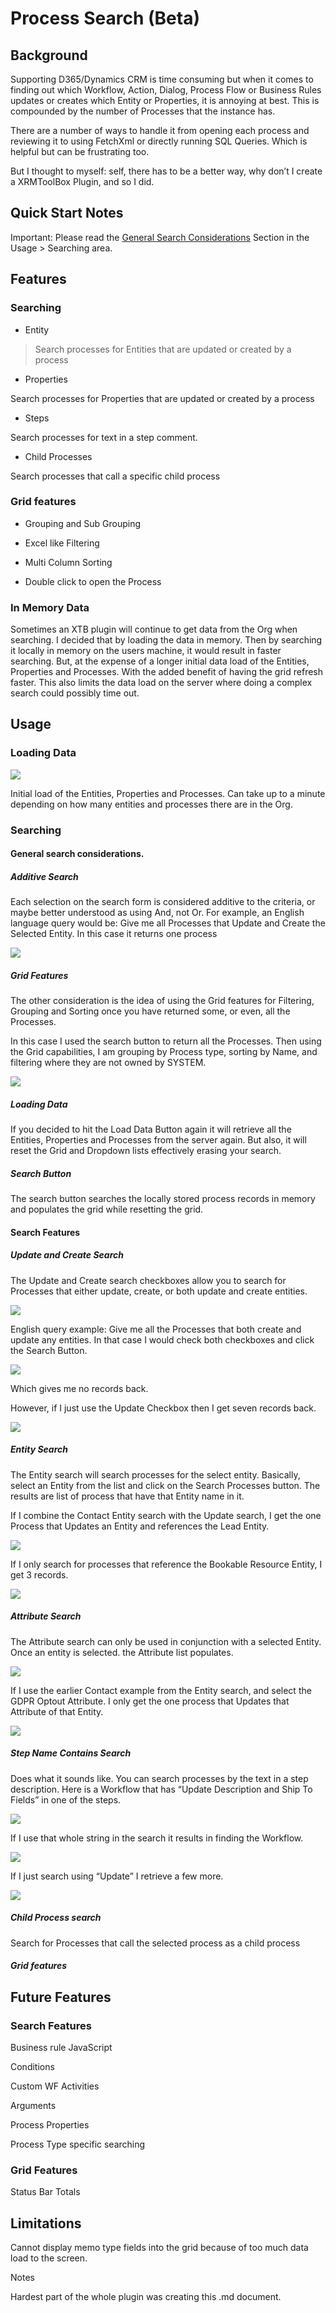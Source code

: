 Process Search (Beta)
=====================

Background
----------

Supporting D365/Dynamics CRM is time consuming but when it comes to finding out
which Workflow, Action, Dialog, Process Flow or Business Rules updates or
creates which Entity or Properties, it is annoying at best. This is compounded
by the number of Processes that the instance has.

There are a number of ways to handle it from opening each process and reviewing
it to using FetchXml or directly running SQL Queries. Which is helpful but can
be frustrating too.

But I thought to myself: self, there has to be a better way, why don’t I create
a XRMToolBox Plugin, and so I did.

Quick Start Notes
-----------------

Important: Please read the [General Search Considerations](#general-search-considerations.) Section in the Usage > Searching area.

Features
--------

### Searching

-   Entity

>   Search processes for Entities that are updated or created by a process

-   Properties

Search processes for Properties that are updated or created by a process

-   Steps

Search processes for text in a step comment.

-   Child Processes

Search processes that call a specific child process

### Grid features

-   Grouping and Sub Grouping

-   Excel like Filtering

-   Multi Column Sorting

-   Double click to open the Process

### In Memory Data

Sometimes an XTB plugin will continue to get data from the Org when searching. I
decided that by loading the data in memory. Then by searching it locally in memory on 
the users machine, it would result in faster searching. But, at the expense of a longer initial
data load of the Entities, Properties and Processes. With the added benefit of
having the grid refresh faster. This also limits the data load on the server
where doing a complex search could possibly time out.

Usage
-----

### Loading Data

![](media/aad5f26393bf5826be2948e3d20b886b.png)

Initial load of the Entities, Properties and Processes. Can take up to a minute
depending on how many entities and processes there are in the Org.

### Searching

#### General search considerations.

##### Additive Search

Each selection on the search form is considered additive to the criteria, or
maybe better understood as using And, not Or. For example, an English language
query would be: Give me all Processes that Update and Create the Selected
Entity. In this case it returns one process

![](media/717283aeafffcef53d691305e14188b5.png)

##### Grid Features

The other consideration is the idea of using the Grid features for Filtering,
Grouping and Sorting once you have returned some, or even, all the Processes.

In this case I used the search button to return all the Processes. Then using
the Grid capabilities, I am grouping by Process type, sorting by Name, and
filtering where they are not owned by SYSTEM.

![](media/be4ee72de6f531a4a0ed9b3dd5581f6e.png)

##### Loading Data

If you decided to hit the Load Data Button again it will retrieve all the
Entities, Properties and Processes from the server again. But also, it will
reset the Grid and Dropdown lists effectively erasing your search.

##### Search Button

The search button searches the locally stored process records in memory and
populates the grid while resetting the grid.

#### Search Features

##### Update and Create Search

The Update and Create search checkboxes allow you to search for Processes that
either update, create, or both update and create entities.

![](media/23499b73bbe025e7107b7643610b9edf.png)

English query example: Give me all the Processes that both create and update any
entities. In that case I would check both checkboxes and click the Search
Button.

![](media/f2b43f800db887014bfd2eb616d5e38d.png)

Which gives me no records back.

However, if I just use the Update Checkbox then I get seven records back.

![](media/ec654cfe5d0392d9bde53abb25fe8692.png)

##### Entity Search

The Entity search will search processes for the select entity. Basically, select
an Entity from the list and click on the Search Processes button. The results
are list of process that have that Entity name in it.

If I combine the Contact Entity search with the Update search, I get the one
Process that Updates an Entity and references the Lead Entity.

![](media/5f0c4460eabcf7b1902f180bd517410d.png)

If I only search for processes that reference the Bookable Resource Entity, I
get 3 records.

![](media/c9ce852a0c3e92334abeee4cb9b6ac8c.png)

##### Attribute Search

The Attribute search can only be used in conjunction with a selected Entity.
Once an entity is selected. the Attribute list populates.

![](media/4bdfe9fed94a0473c69679fa9ab46b31.png)

If I use the earlier Contact example from the Entity search, and select the GDPR
Optout Attribute. I only get the one process that Updates that Attribute of that
Entity.

![](media/cdcb78f5af27728b2f2c110f3c286cb4.png)

##### Step Name Contains Search

Does what it sounds like. You can search processes by the text in a step
description. Here is a Workflow that has “Update Description and Ship To Fields”
in one of the steps.

![](media/cbf0e303082b5fa8c38a686aedce941a.png)

If I use that whole string in the search it results in finding the Workflow.

![](media/e28bd18b59a99b05325967ec99e08cd4.png)

If I just search using “Update” I retrieve a few more.

![](media/2cbfc6a80dba5e3ca60fc756af150060.png)

##### Child Process search

Search for Processes that call the selected process as a child process

##### Grid features

Future Features
---------------

### Search Features

Business rule JavaScript

Conditions

Custom WF Activities

Arguments

Process Properties

Process Type specific searching

### Grid Features

Status Bar Totals

Limitations
-----------

Cannot display memo type fields into the grid because of too much data load to
the screen.

Notes

Hardest part of the whole plugin was creating this .md document.
